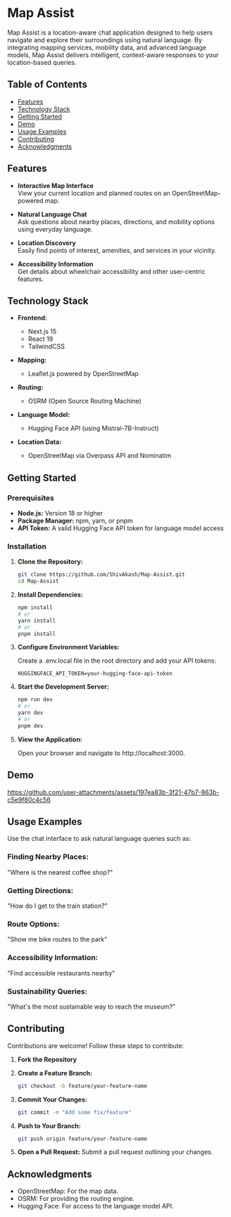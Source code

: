 # Map Assist

Map Assist is a location-aware chat application designed to help users navigate and explore their surroundings using natural language. By integrating mapping services, mobility data, and advanced language models, Map Assist delivers intelligent, context-aware responses to your location-based queries.

## Table of Contents

- [Features](#features)
- [Technology Stack](#technology-stack)
- [Getting Started](#getting-started)
- [Demo](#demo)
- [Usage Examples](#usage-examples)
- [Contributing](#contributing)
- [Acknowledgments](#acknowledgments)

## Features

- **Interactive Map Interface**  
  View your current location and planned routes on an OpenStreetMap-powered map.
  
- **Natural Language Chat**  
  Ask questions about nearby places, directions, and mobility options using everyday language.
  
- **Location Discovery**  
  Easily find points of interest, amenities, and services in your vicinity.
  
- **Accessibility Information**  
  Get details about wheelchair accessibility and other user-centric features.

## Technology Stack

- **Frontend:**  
  - Next.js 15  
  - React 19  
  - TailwindCSS

- **Mapping:**  
  - Leaflet.js powered by OpenStreetMap

- **Routing:**  
  - OSRM (Open Source Routing Machine)

- **Language Model:**  
  - Hugging Face API (using Mistral-7B-Instruct)

- **Location Data:**  
  - OpenStreetMap via Overpass API and Nominatim

## Getting Started

### Prerequisites

- **Node.js:** Version 18 or higher  
- **Package Manager:** npm, yarn, or pnpm  
- **API Token:** A valid Hugging Face API token for language model access

### Installation

1. **Clone the Repository:**

   ```bash
   git clone https://github.com/ShivAkash/Map-Assist.git
   cd Map-Assist
   ```

2. **Install Dependencies:**

   ```bash
   npm install
   # or
   yarn install
   # or
   pnpm install
   ```

3. **Configure Environment Variables:**

   Create a .env.local file in the root directory and add your API tokens:

   ```env
   HUGGINGFACE_API_TOKEN=your-hugging-face-api-token
   ```

4. **Start the Development Server:**

   ```bash
   npm run dev
   # or
   yarn dev
   # or
   pnpm dev
   ```

5. **View the Application:**

   Open your browser and navigate to http://localhost:3000.

## Demo
https://github.com/user-attachments/assets/197ea83b-3f21-47b7-863b-c5e9f80c4c56

## Usage Examples

Use the chat interface to ask natural language queries such as:

### Finding Nearby Places:
"Where is the nearest coffee shop?"

### Getting Directions:
"How do I get to the train station?"

### Route Options:
"Show me bike routes to the park"

### Accessibility Information:
"Find accessible restaurants nearby"

### Sustainability Queries:
"What's the most sustainable way to reach the museum?"


## Contributing

Contributions are welcome! Follow these steps to contribute:

1. **Fork the Repository**

2. **Create a Feature Branch:**

   ```bash
   git checkout -b feature/your-feature-name
   ```

3. **Commit Your Changes:**

   ```bash
   git commit -m "Add some fix/feature"
   ```

4. **Push to Your Branch:**

   ```bash
   git push origin feature/your-feature-name
   ```

5. **Open a Pull Request:**
   Submit a pull request outlining your changes.


## Acknowledgments

- OpenStreetMap: For the map data.
- OSRM: For providing the routing engine.
- Hugging Face: For access to the language model API.

